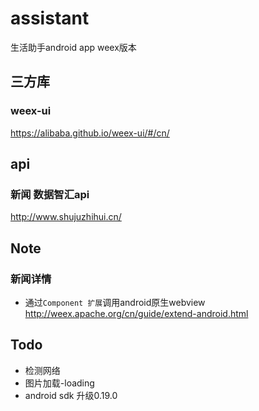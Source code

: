 # assistant
生活助手android app weex版本

## 三方库
### weex-ui
https://alibaba.github.io/weex-ui/#/cn/

## api
### 新闻 数据智汇api
http://www.shujuzhihui.cn/


## Note
### 新闻详情
- 通过`Component 扩展`调用android原生webview    
http://weex.apache.org/cn/guide/extend-android.html

## Todo
- 检测网络
- 图片加载-loading
- android sdk 升级0.19.0

 